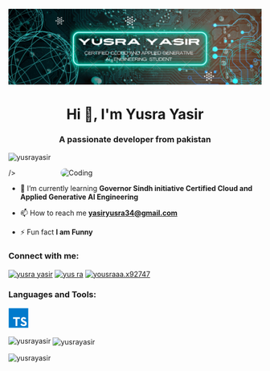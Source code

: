 ![logo]( https://github.com/YusraYasir/YusraYasir/blob/main/Orange%20Modern%20Technology%20LinkedIn%20Banner.png )
<h1 align="center">Hi 👋, I'm Yusra Yasir</h1>
<h3 align="center">A passionate developer from pakistan</h3>
<p align="left"> <img src="https://komarev.com/ghpvc/?username=yusrayasir&label=Profile%20views&color=0e75b6&style=flat" alt="yusrayasir" /> </p>

<img align="right" alt="Coding" width="400" style="border-radius:20px;"
	src=https://mir-s3-cdn-cf.behance.net/project_modules/disp/601014116770475.6068beff4640a.gif>/>

- 🌱 I’m currently learning **Governor Sindh initiative Certified Cloud and Applied Generative AI Engineering**

- 📫 How to reach me **yasiryusra34@gmail.com**

- ⚡ Fun fact **I am Funny**

<h3 align="left">Connect with me:</h3>
<p align="left">
<a href="https://linkedin.com/in/yusra yasir" target="blank"><img align="center" src="https://raw.githubusercontent.com/rahuldkjain/github-profile-readme-generator/master/src/images/icons/Social/linked-in-alt.svg" alt="yusra yasir" height="30" width="40" /></a>
<a href="https://fb.com/yus ra" target="blank"><img align="center" src="https://raw.githubusercontent.com/rahuldkjain/github-profile-readme-generator/master/src/images/icons/Social/facebook.svg" alt="yus ra" height="30" width="40" /></a>
<a href="https://instagram.com/yousraaa.x92747" target="blank"><img align="center" src="https://raw.githubusercontent.com/rahuldkjain/github-profile-readme-generator/master/src/images/icons/Social/instagram.svg" alt="yousraaa.x92747" height="30" width="40" /></a>
</p>


<h3 align="left">Languages and Tools:</h3>
<p align="left"> <a href="https://www.typescriptlang.org/" target="_blank" rel="noreferrer"> <img src="https://raw.githubusercontent.com/devicons/devicon/master/icons/typescript/typescript-original.svg" alt="typescript" width="40" height="40"/> </a> </p>

<p><img align="left" src="https://github-readme-stats.vercel.app/api/top-langs?username=yusrayasir&show_icons=true&locale=en&layout=compact" alt="yusrayasir" /></p>

<p>&nbsp;<img align="center" src="https://github-readme-stats.vercel.app/api?username=yusrayasir&show_icons=true&locale=en" alt="yusrayasir" /></p>

<p><img align="center" src="https://github-readme-streak-stats.herokuapp.com/?user=yusrayasir&" alt="yusrayasir" /></p>



